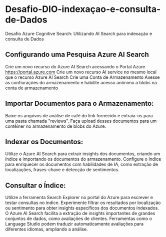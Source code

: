 # Desafio-DIO-indexaçao-e-consulta-de-Dados
 Desafio Azure Cognitive Search: Utilizando AI Search para indexação e consulta de Dados

## Configurando uma Pesquisa Azure AI Search

Crie um novo recurso do Azure AI Search acessando o Portal Azure https://portal.azure.com
Crie um novo recurso AI service no mesmo local que o recurso Azure AI Search
Crie uma Conta de Armazenamento
Axesse as confiurações do armazenamento e habilite  acesso anônimo a blobs na conta de armazenamento

## Importar Documentos para o Armazenamento:
Baixe os arquivos de análise de café do link fornecido e extraia-os para uma pasta chamada "reviews".
Faça upload desses documentos para um contêiner no armazenamento de blobs do Azure.
## Indexar os Documentos:
Utilize o Azure AI Search para extrair insights dos documentos, criando um índice e importando os documentos do armazenamento.
Configure o índice para enriquecer os documentos com habilidades de IA, como extração de localizações, frases-chave e detecção de sentimentos.
## Consultar o Índice:
Utilize a ferramenta Search Explorer no portal do Azure para escrever e testar consultas no índice.
Experimente filtrar os resultados por localização ou sentimento para obter insights específicos dos documentos indexados.
O Azure AI Search facilita a extração de insights importantes de grandes conjuntos de dados, como avaliações de clientes. Ferramentas como o Language Studio podem traduzir automaticamente avaliações para diferentes idiomas, ampliando a análise.
